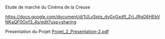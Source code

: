 Etude de marché du Cinéma de la Creuse

https://docs.google.com/document/d/1ULvSptq_dvGvGxdfI_ZrLJRgG6HEbVNKaQF0Oxf3_4s/edit?usp=sharing

Presentation du Projet
[Projet_2_Presentation-2.pdf](https://github.com/user-attachments/files/18340183/Projet_2_Presentation-2.pdf)

